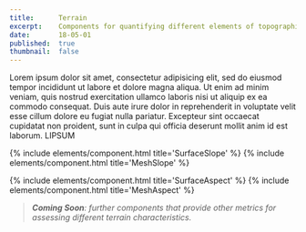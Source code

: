 ```yaml
---
title:      Terrain
excerpt:    Components for quantifying different elements of topographic form.
date:       18-05-01
published:  true
thumbnail:  false
---
```


Lorem ipsum dolor sit amet, consectetur adipisicing elit, sed do eiusmod tempor incididunt ut labore et dolore magna aliqua. Ut enim ad minim veniam, quis nostrud exercitation ullamco laboris nisi ut aliquip ex ea commodo consequat. Duis aute irure dolor in reprehenderit in voluptate velit esse cillum dolore eu fugiat nulla pariatur. Excepteur sint occaecat cupidatat non proident, sunt in culpa qui officia deserunt mollit anim id est laborum. LIPSUM

{% include elements/component.html title='SurfaceSlope' %}
{% include elements/component.html title='MeshSlope' %}

{% include elements/component.html title='SurfaceAspect' %}
{% include elements/component.html title='MeshAspect' %}


> ***Coming Soon**: further components that provide other metrics for assessing different terrain characteristics.*